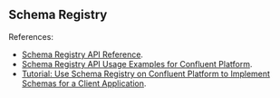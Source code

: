 Schema Registry
---

References:
- [Schema Registry API Reference](https://docs.confluent.io/platform/current/schema-registry/develop/api.html).
- [Schema Registry API Usage Examples for Confluent Platform](https://docs.confluent.io/platform/current/schema-registry/develop/using.html#schemaregistry-using).
- [Tutorial: Use Schema Registry on Confluent Platform to Implement Schemas for a Client Application](https://docs.confluent.io/platform/current/schema-registry/schema_registry_onprem_tutorial.html#tutorial-use-curl-with-schema-registry).
